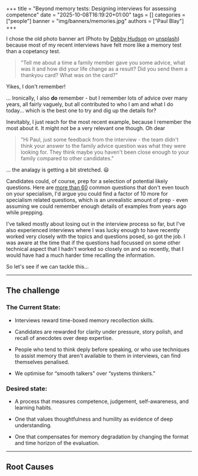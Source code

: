+++
title = "Beyond memory tests: Designing interviews for assessing competence"
date = "2025-10-08T16:19:20+01:00"
tags = []
categories = ["people"]
banner = "img/banners/memories.jpg"
authors = ["Paul Blay"]
+++

I chose the old photo banner art (Photo by [Debby Hudson](https://unsplash.com/@hudsoncrafted?utm_content=creditCopyText&utm_medium=referral&utm_source=unsplash) on [unsplash](https://unsplash.com/)) because most of my recent interviews have felt more like a memory test than a copetancy test.

> "Tell me about a time a family member gave you some advice, what was it and how did your life change as a result? Did you send them a thankyou card? What was on the card?"

Yikes, I don't remember!

... Ironically, I also **do** remember - but I remember lots of advice over many years, all fairly vaguely, but all contributed to who I am and what I do today... which is the best one to try and dig up the details for?

Inevitably, I just reach for the most recent example, because I remember the most about it. It might not be a very relevant one though. Oh dear

> "Hi Paul, just some feedback from the interview - the team didn't think your answer to the family advice question was what they were looking for. They think maybe you haven't been close enough to your family compared to other candidates."

... the analagy is getting a bit stretched. :smiley:

Candidates could, of course, prep for a selection of potential likely questions. Here are [more than 60](https://www.themuse.com/advice/interview-questions-and-answers) common questions that don't even touch on your specialism, I'd argue you could find a factor of 10 more for specialism related questions, which is an unrealistic amount of prep - even assuming we could remember enough details of examples from years ago while prepping.

I've talked mostly about losing out in the interview process so far, but I've also experienced interviews where I was lucky enough to have recently worked very closely with the topics and questions posed, so got the job. I was aware at the time that if the questions had focussed on some other technical aspect that I hadn't worked so closely on and so recently, that I would have had a much harder time recalling the information.

So let's see if we can tackle this...

---

## The challenge

### The Current State:

* Interviews reward time-boxed memory recollection skills.

* Candidates are rewarded for clarity under pressure, story polish, and recall of anecdotes over deep expertise.

* People who tend to think deply before speaking, or who use techniques to assist memory that aren't available to them in interviews, can find themselves penalised.

* We optimise for “smooth talkers” over “systems thinkers.”

### Desired state:

* A process that measures competence, judgement, self-awareness, and learning habits.

* One that values thoughtfulness and humility as evidence of deep understanding.

* One that compensates for memory degradation by changing the format and time horizon of the evaluation.

---

## Root Causes



      
